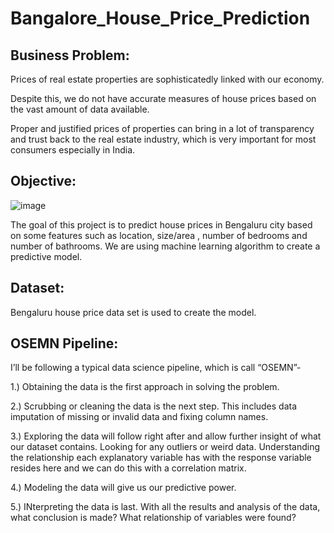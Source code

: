 # Bangalore_House_Price_Prediction

## Business Problem:
Prices of real estate properties are sophisticatedly linked with  our economy.

Despite this, we do not have accurate measures of house prices based on the vast amount of data available.

Proper and justified prices of properties can  bring in a lot of transparency and trust back to the real estate industry, which is very important for most consumers especially in India.
## Objective:
![image](https://user-images.githubusercontent.com/100846110/185211556-896bc4d7-71f6-4690-837a-d7e3e6b4b905.png)

The goal of this project is to predict house prices in Bengaluru city based on some features such as location, size/area , number of bedrooms and number of bathrooms.
We are using machine learning algorithm to create a predictive model.
## Dataset:
Bengaluru house price data set is used to create the model.
## OSEMN Pipeline:

I’ll be following a typical data science pipeline, which is call “OSEMN”-

1.) Obtaining the data is the first approach in solving the problem.

2.) Scrubbing or cleaning the data is the next step. This includes data imputation of missing or invalid data and fixing column names.

3.) Exploring the data will follow right after and allow further insight of what our dataset contains. Looking for any outliers or weird data. Understanding the relationship each explanatory variable has with the response variable resides here and we can do this with a correlation matrix.

4.) Modeling the data will give us our predictive power.

5.) INterpreting the data is last. With all the results and analysis of the data, what conclusion is made? What relationship of variables were found?






